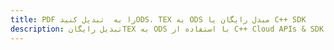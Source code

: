 ---title: PDF را به  تبدیل کنیدODS، TEX به ODS مبدل رایگان یا C++ SDKdescription: تبدیل رایگانTEX به ODS با استفاده از C++ Cloud APIs & SDK همچنین اسناد PDF را در Cloud ایجاد، ویرایش و رندر کنید.---